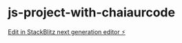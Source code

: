 # js-project-with-chaiaurcode

[Edit in StackBlitz next generation editor ⚡️](https://stackblitz.com/~/github.com/Shakhawat15/js-project-with-chaiaurcode)